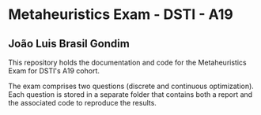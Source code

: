 # Metaheuristics Exam - DSTI - A19 
## João Luis Brasil Gondim

This repository holds the documentation and code for the Metaheuristics Exam for DSTI's A19 cohort.<p>
The exam comprises two questions (discrete and continuous optimization). Each question is stored in a separate folder that  contains both a report and the associated code to reproduce the results.
